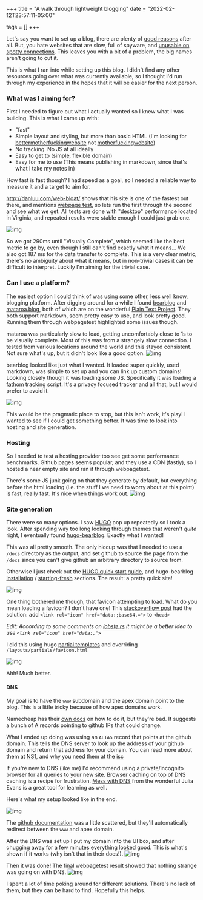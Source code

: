 +++
title = "A walk through lightweight blogging"
date = "2022-02-12T23:57:11-05:00"

tags = []
+++

Let's say you want to set up a blog, there are plenty of [good reasons](https://sites.google.com/site/steveyegge2/you-should-write-blogs) after all. But, you hate websites that are slow, full of spyware, and [unusable on spotty connections](https://danluu.com/web-bloat/). This leaves you with a bit of a problem, the big names aren't going to cut it. 

This is what I ran into while setting up this blog. I didn't find any other resources going over what was currently available, so I thought I'd run through my experience in the hopes that it will be easier for the next person.

### What was I aiming for?
First I needed to figure out what I actually wanted so I knew what I was building. This is what I came up with:
- "fast"
- Simple layout and styling, but more than basic HTML (I'm looking for [bettermotherfuckingwebsite](http://bettermotherfuckingwebsite.com/) not [motherfuckingwebsite](http://motherfuckingwebsite.com/))
- No tracking. No JS at all ideally
- Easy to get to (simple, flexible domain)
- Easy for me to use (This means publishing in markdown, since that's what I take my notes in)

How fast is fast though? I had speed as a goal, so I needed a reliable way to measure it and a target to aim for.

http://danluu.com/web-bloat/ shows that his site is one of the fastest out there, and mentions [webpage test](https://www.webpagetest.org/), so lets run the first through the second and see what we get. All tests are done with "desktop" performance located in Virginia, and repeated results were stable enough I could just grab one.

![img](/static/img/20220212234525.png)

So we got 290ms until "Visually Complete", which seemed like the best metric to go by, even though I still can't find exactly what it means... We also got 187 ms for the data transfer to complete. This is a very clear metric, there's no ambiguity about what it means, but in non-trivial cases it can be difficult to interpret. Luckily I'm aiming for the trivial case.

### Can I use a platform?
The easiest option I could think of was using some other, less well know, blogging platform. After digging around for a while I found [bearblog](https://bearblog.dev/) and [mataroa.blog](https://mataroa.blog/), both of which are on the wonderful [Plain Text Project](https://plaintextproject.online/tools.html). They both support markdown, seem pretty easy to use, and look pretty good. Running them through webpagetest highlighted some issues though.

mataroa was particularly slow to load, getting uncomfortably close to 1s to be visually complete. Most of this was from a strangely slow connection. I tested from various locations around the world and this stayed consistent. Not sure what's up, but it didn't look like a good option.
![img](/static/img/20220128001042.png)

bearblog looked like just what I wanted. It loaded super quickly, used markdown, was simple to set up and you can link up custom domains! Looking closely though it was loading some JS. Specifically it was loading a [fathom](https://usefathom.com/) tracking script. It's a privacy focused tracker and all that, but I would prefer to avoid it.

![img](/static/img/20220128002449.png)


This would be the pragmatic place to stop, but this isn't work, it's play! I wanted to see if I could get something better. It was time to look into hosting and site generation. 

### Hosting
So I needed to test a hosting provider too see get some performance benchmarks. Github pages seems popular, and they use a CDN (fastly), so I hosted a near empty site and ran it through webpagetest.

There's some JS junk going on that they generate by default, but everything before the html loading (i.e. the stuff I we need to worry about at this point) is fast, really fast. It's nice when things work out.
![img](/static/img/20220128002937.png)


### Site generation
There were so many options. I saw [HUGO](https://gohugo.io/) pop up repeatedly so I took a look. After spending way too long looking through themes that weren't *quite* right, I eventually found  [hugo-bearblog](https://themes.gohugo.io/themes/hugo-bearblog/). Exactly what I wanted!

This was all pretty smooth. The only hiccup was that I needed to use a `/docs` directory as the output, and set github to source the page from the `/docs` since you can't give github an arbitrary directory to source from.

Otherwise I just check out the [HUGO quick start guide](https://gohugo.io/getting-started/quick-start/), and hugo-bearblog [installation](https://github.com/janraasch/hugo-bearblog#installation) / [starting-fresh](https://github.com/janraasch/hugo-bearblog#starting-fresh) sections. The result: a pretty quick site!


![img](/static/img/20220210225520.png)

One thing bothered me though, that favicon attempting to load. What do you mean loading a favicon? I don't have one! This [stackoverflow post](https://stackoverflow.com/a/13416784) had the solution: add  `<link rel="icon" href="data:;base64,=">` to `<head>`

_Edit: According to some comments on [lobste.rs](https://lobste.rs/s/xgybsc/walk_through_lightweight_blogging#c_ukdfyf) it might be a better idea to use `<link rel="icon" href="data:,">`_

I did this using hugo [partial templates](https://gohugo.io/templates/partials/) and overriding `/layouts/partials/favicon.html`

![img](/static/img/20220210225558.png)

Ahh! Much better.

#### DNS
My goal is to have the `www` subdomain and the apex domain point to the blog.
This is a little tricky because of how apex domains work.

Namecheap has their [own docs](https://www.namecheap.com/support/knowledgebase/article.aspx/9645/2208/how-do-i-link-my-domain-to-github-pages/) on how to do it, but they're bad. It suggests a bunch of A records pointing to github IPs that could change.

What I ended up doing was using an `ALIAS` record that points at the github domain. This tells the DNS server to look up the address of your github domain and return that address for your domain. You can read more about them at [NS1](https://help.ns1.com/hc/en-us/articles/360017511293-What-is-the-difference-between-CNAME-and-ALIAS-records-), and why you need them at the [isc](https://www.isc.org/blogs/cname-at-the-apex-of-a-zone/)

If you're new to DNS (like me) I'd recommend using a private/incognito browser for all queries to your new site. Browser caching on top of DNS caching is a recipe for frustration. [Mess with DNS](https://jvns.ca/blog/2021/12/15/mess-with-dns/) from the wonderful Julia Evans is a great tool for learning as well.

Here's what my setup looked like in the end.

![img](/static/img/20220131225723.png)

The [github documentation](https://docs.github.com/en/pages/configuring-a-custom-domain-for-your-github-pages-site) was a little scattered, but they'll automatically redirect between the `www` and apex domain.

After the DNS was set up I put my domain into the UI box, and after chugging away for a few minutes everything looked good. This is what's shown if it works (why isn't that in their docs!).
![img](/static/img/20220116163530.png)

Then it was done! The final webpagetest result showed that nothing strange was going on with DNS.
![img](/static/img/20220210232118.png)

I spent a lot of time poking around for different solutions. There's no lack of them, but they can be hard to find. Hopefully this helps.
